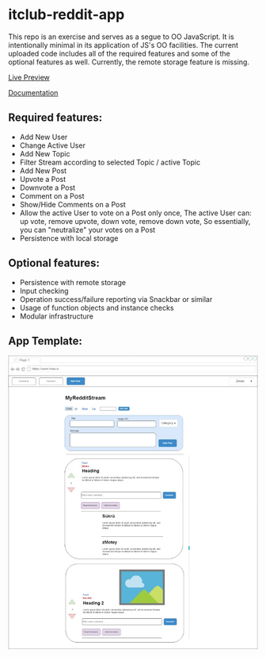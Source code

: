 # itclub-reddit-app

This repo is an exercise and serves as a segue to OO JavaScript.
It is intentionally minimal in its application of JS's OO facilities.
The current uploaded code includes all of the required features and some
of the optional features as well. Currently, the remote storage feature
is missing.

[Live Preview](http://htmlpreview.github.io/?https://raw.githubusercontent.com/itclub-oberland/itclub-reddit-app/master/index.html)

[Documentation](http://htmlpreview.github.io/?https://raw.githubusercontent.com/itclub-oberland/itclub-reddit-app/master/out/index.html)
## Required features:
- Add New User
- Change Active User
- Add New Topic
- Filter Stream according to selected Topic / active Topic
- Add New Post
- Upvote a Post
- Downvote a Post
- Comment on a Post
- Show/Hide Comments on a Post
- Allow the active User to vote on a Post only once,
The active User can: up vote, remove upvote, down vote, remove down vote,
So essentially, you can "neutralize" your votes on a Post
- Persistence with local storage

## Optional features:
- Persistence with remote storage
- Input checking
- Operation success/failure reporting via Snackbar or similar
- Usage of function objects and instance checks
- Modular infrastructure

## App Template:
![Reddit App Template](https://github.com/itclub-oberland/itclub-reddit-app/raw/master/res/reddit_app_elements_updated.jpg)